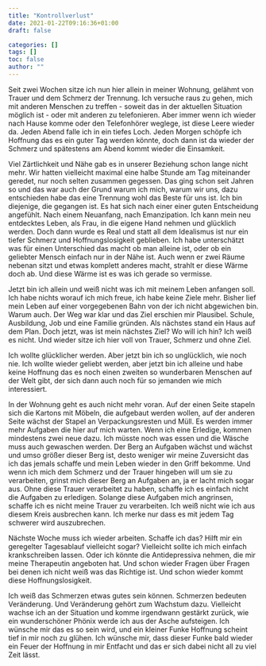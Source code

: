```yaml
---
title: "Kontrollverlust"
date: 2021-01-22T09:16:36+01:00
draft: false

categories: []
tags: []
toc: false
author: ""
---
```

Seit zwei Wochen sitze ich nun hier allein in meiner Wohnung, gelähmt von Trauer und dem Schmerz der Trennung.
Ich versuche raus zu gehen, mich mit anderen Menschen zu treffen - soweit das in der aktuellen Situation möglich ist - oder mit anderen zu telefonieren. Aber immer wenn ich wieder nach Hause komme oder den Telefonhörer weglege, ist diese Leere wieder da. Jeden Abend falle ich in ein tiefes Loch. Jeden Morgen schöpfe ich Hoffnung das es ein guter Tag werden könnte, doch dann ist da wieder der Schmerz und spätestens am Abend kommt wieder die Einsamkeit.

Viel Zärtlichkeit und Nähe gab es in unserer Beziehung schon lange nicht mehr. Wir hatten vielleicht maximal eine halbe Stunde am Tag miteinander geredet, nur noch selten zusammen gegessen. Das ging schon seit Jahren so und das war auch der Grund warum ich mich, warum wir uns, dazu entschieden habe das eine Trennung wohl das Beste für uns ist. Ich bin diejenige, die gegangen ist. Es hat sich nach einer einer guten Entscheidung angefühlt. Nach einem Neuanfang, nach Emanzipation. Ich kann mein neu entdecktes Leben, als Frau, in die eigene Hand nehmen und glücklich werden.
Doch dann wurde es Real und statt all dem Idealismus ist nur ein tiefer Schmerz und Hoffnungslosigkeit geblieben.
Ich habe unterschätzt was für einen Unterschied das macht ob man alleine ist, oder ob ein geliebter Mensch einfach nur in der Nähe ist. Auch wenn er zwei Räume nebenan sitzt und etwas komplett anderes macht, strahlt er diese Wärme doch ab. Und diese Wärme ist es was ich gerade so vermisse.

Jetzt bin ich allein und weiß nicht was ich mit meinem Leben anfangen soll. Ich habe nichts worauf ich mich freue, ich habe keine Ziele mehr. Bisher lief mein Leben auf einer vorgegebenen Bahn von der ich nicht abgewichen bin. Warum auch. Der Weg war klar und das Ziel erschien mir Plausibel. Schule, Ausbildung, Job und eine Familie gründen. Als nächstes stand ein Haus auf dem Plan. Doch jetzt, was ist mein nächstes Ziel? Wo will ich hin? Ich weiß es nicht. Und wieder sitze ich hier voll von Trauer, Schmerz und ohne Ziel.

Ich wollte glücklicher werden. Aber jetzt bin ich so unglücklich, wie noch nie. Ich wollte wieder geliebt werden, aber jetzt bin ich alleine und habe keine Hoffnung das es noch einen zweiten so wunderbaren Menschen auf der Welt gibt, der sich dann auch noch für so jemanden wie mich interessiert.

In der Wohnung geht es auch nicht mehr voran. Auf der einen Seite stapeln sich die Kartons mit Möbeln, die aufgebaut werden wollen, auf der anderen Seite wächst der Stapel an Verpackungsresten und Müll.
Es werden immer mehr Aufgaben die hier auf mich warten. Wenn ich eine Erledige, kommen mindestens zwei neue dazu. Ich müsste noch was essen und die Wäsche muss auch gewaschen werden. Der Berg an Aufgaben wächst und wächst und umso größer dieser Berg ist, desto weniger wir meine Zuversicht das ich das jemals schaffe und mein Leben wieder in den Griff bekomme. Und wenn ich mich dem Schmerz und der Trauer hingeben will um sie zu verarbeiten, grinst mich dieser Berg an Aufgaben an, ja er lacht mich sogar aus. Ohne diese Trauer verarbeitet zu haben, schaffe ich es einfach nicht die Aufgaben zu erledigen. Solange diese Aufgaben mich angrinsen, schaffe ich es nicht meine Trauer zu verarbeiten. Ich weiß nicht wie ich aus diesem Kreis ausbrechen kann. Ich merke nur dass es mit jedem Tag schwerer wird auszubrechen.

Nächste Woche muss ich wieder arbeiten. Schaffe ich das? Hilft mir ein geregelter Tagesablauf vielleicht sogar? Vielleicht sollte ich mich einfach krankschreiben lassen. Oder ich könnte die Antidepressiva nehmen, die mir meine Therapeutin angeboten hat. Und schon wieder Fragen über Fragen bei denen ich nicht weiß was das Richtige ist. Und schon wieder kommt diese Hoffnungslosigkeit.

Ich weiß das Schmerzen etwas gutes sein können. Schmerzen bedeuten Veränderung. Und Veränderung gehört zum Wachstum dazu. Vielleicht wachse ich an der Situation und komme irgendwann gestärkt zurück, wie ein wunderschöner Phönix werde ich aus der Asche aufsteigen. Ich wünsche mir das es so sein wird, und ein kleiner Funke Hoffnung scheint tief in mir noch zu glühen. Ich wünsche mir, dass dieser Funke bald wieder ein Feuer der Hoffnung in mir Entfacht und das er sich dabei nicht all zu viel Zeit lässt. 